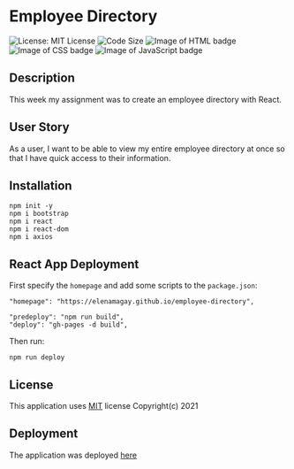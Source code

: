 # Employee Directory

![License: MIT License](https://img.shields.io/badge/License-MIT-blue.svg)
![Code Size](https://img.shields.io/github/languages/code-size/elenamagay/employee-directory)
![Image of HTML badge](https://img.shields.io/badge/HTML-23.4%25-orange) 
![Image of CSS badge](https://img.shields.io/badge/CSS-2.0%25-purple)
![Image of JavaScript badge](https://img.shields.io/badge/JavaScript-74.6%25-yellow)

## Description

This week my assignment was to create an employee directory with React.

## User Story
As a user, I want to be able to view my entire employee directory at once so that I have quick access to their information.

## Installation

```
npm init -y
npm i bootstrap
npm i react
npm i react-dom
npm i axios

```
## React App Deployment

First specify the `homepage` and add some scripts to the `package.json`:
```
"homepage": "https://elenamagay.github.io/employee-directory",
```
```
"predeploy": "npm run build",
"deploy": "gh-pages -d build",
```
Then run:

<!-- this command should be run after every change to a code for updating React app -->
```
npm run deploy
```


## License
This application uses [MIT](https://opensource.org/licenses/MIT) license Copyright(c) 2021

## Deployment

The application was deployed [here](https://elenamagay.github.io/employee-directory/)
